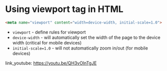 # Using viewport tag in HTML

```html
<meta name="viewport" content="width=device-width, initial-scale=1.0">
```

- `viewport` - define rules for viewport
- `device-width` - will automatically set the width of the page to the device width (critical for mobile devices)
- `initial-scale=1.0` - will not automatically zoom in/out (for mobile devices)


link_youtube: https://youtu.be/QH3vOlnTgJE
